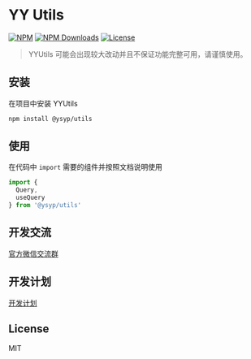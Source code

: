 # YY Utils

[![NPM][npm-version-image]][npm-version-url] [![NPM Downloads][npm-downloads-image]][npm-version-url] [![License][license-image]][license-url]

> YYUtils 可能会出现较大改动并且不保证功能完整可用，请谨慎使用。
## 安装

在项目中安装 YYUtils

```bash
npm install @ysyp/utils
```

## 使用

在代码中 `import` 需要的组件并按照文档说明使用

```js
import {
  Query,
  useQuery
} from '@ysyp/utils'
```

## 开发交流

[官方微信交流群](https://github.com/Yuansheng-Tech/YYUtils/issues)

## 开发计划

[开发计划](./PLANS.md)

## License

MIT

[npm-version-image]: https://img.shields.io/npm/v/@ysyp/utils.svg?style=flat-square
[npm-version-url]: https://www.npmjs.com/package/@ysyp/ui
[npm-downloads-image]: https://img.shields.io/npm/dm/@ysyp/utils?style=flat-square
[npm-downloads-url]: https://www.npmjs.com/package/@ysyp/utils
[license-image]: https://img.shields.io/github/license/Yuansheng-Tech/YYUtils?style=flat-square
[license-url]: https://github.com/Yuansheng-Tech/YYUtils/blob/master/LICENSE
